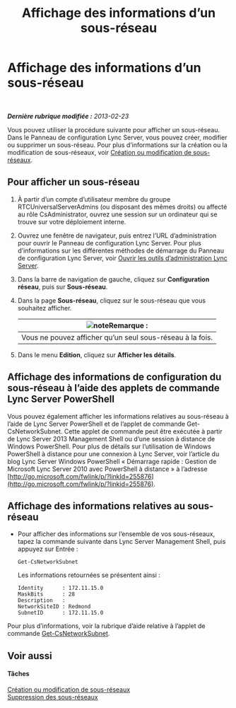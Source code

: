 ﻿---
title: Affichage des informations d’un sous-réseau
TOCTitle: Affichage des informations d’un sous-réseau
ms:assetid: 46f165f2-efe3-4cc1-9fee-a78b7f2ed41e
ms:mtpsurl: https://technet.microsoft.com/fr-fr/library/JJ688044(v=OCS.15)
ms:contentKeyID: 49891330
ms.date: 05/20/2016
mtps_version: v=OCS.15
ms.translationtype: HT
---

# Affichage des informations d’un sous-réseau

 

_**Dernière rubrique modifiée :** 2013-02-23_

Vous pouvez utiliser la procédure suivante pour afficher un sous-réseau. Dans le Panneau de configuration Lync Server, vous pouvez créer, modifier ou supprimer un sous-réseau. Pour plus d’informations sur la création ou la modification de sous-réseaux, voir [Création ou modification de sous-réseaux](lync-server-2013-create-or-modify-network-subnets.md).

## Pour afficher un sous-réseau

1.  À partir d’un compte d’utilisateur membre du groupe RTCUniversalServerAdmins (ou disposant des mêmes droits) ou affecté au rôle CsAdministrator, ouvrez une session sur un ordinateur qui se trouve sur votre déploiement interne.

2.  Ouvrez une fenêtre de navigateur, puis entrez l’URL d’administration pour ouvrir le Panneau de configuration Lync Server. Pour plus d’informations sur les différentes méthodes de démarrage du Panneau de configuration Lync Server, voir [Ouvrir les outils d’administration Lync Server](lync-server-2013-open-lync-server-administrative-tools.md).

3.  Dans la barre de navigation de gauche, cliquez sur **Configuration réseau**, puis sur **Sous-réseau**.

4.  Dans la page **Sous-réseau**, cliquez sur le sous-réseau que vous souhaitez afficher.
    
    <table>
    <thead>
    <tr class="header">
    <th><img src="images/Gg398920.note(OCS.15).gif" title="note" alt="note" />Remarque :</th>
    </tr>
    </thead>
    <tbody>
    <tr class="odd">
    <td>Vous ne pouvez afficher qu’un seul sous-réseau à la fois.</td>
    </tr>
    </tbody>
    </table>


5.  Dans le menu **Edition**, cliquez sur **Afficher les détails**.

## Affichage des informations de configuration du sous-réseau à l’aide des applets de commande Lync Server PowerShell

Vous pouvez également afficher les informations relatives au sous-réseau à l’aide de Lync Server PowerShell et de l’applet de commande Get-CsNetworkSubnet. Cette applet de commande peut être exécutée à partir de Lync Server 2013 Management Shell ou d’une session à distance de Windows PowerShell. Pour plus de détails sur l’utilisation de Windows PowerShell à distance pour une connexion à Lync Server, voir l’article du blog Lync Server Windows PowerShell « Démarrage rapide : Gestion de Microsoft Lync Server 2010 avec PowerShell à distance » à l’adresse [http://go.microsoft.com/fwlink/p/?linkId=255876](http://go.microsoft.com/fwlink/p/?linkid=255876).

## Affichage des informations relatives au sous-réseau

  - Pour afficher des informations sur l’ensemble de vos sous-réseaux, tapez la commande suivante dans Lync Server Management Shell, puis appuyez sur Entrée :
    
        Get-CsNetworkSubnet
    
    Les informations retournées se présentent ainsi :
    
        Identity      : 172.11.15.0
        MaskBits      : 28
        Description   :
        NetworkSiteID : Redmond
        SubnetID      : 172.11.15.0

Pour plus d’informations, voir la rubrique d’aide relative à l’applet de commande [Get-CsNetworkSubnet](https://docs.microsoft.com/en-us/powershell/module/skype/Get-CsNetworkSubnet).

## Voir aussi

#### Tâches

[Création ou modification de sous-réseaux](lync-server-2013-create-or-modify-network-subnets.md)  
[Suppression des sous-réseaux](lync-server-2013-deleting-network-subnets.md)

